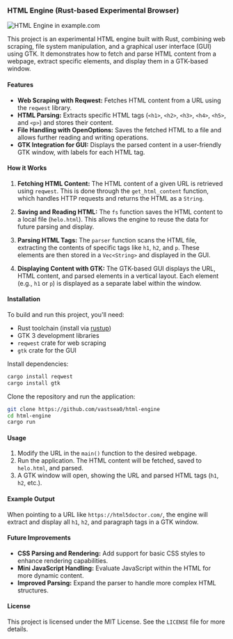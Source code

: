 ### HTML Engine (Rust-based Experimental Browser)

![HTML Engine in example.com ](https://github.com/user-attachments/assets/3fd7fdf2-d7f0-49e1-aa05-3f10676d420d)

This project is an experimental HTML engine built with Rust, combining web scraping, file system manipulation, and a graphical user interface (GUI) using GTK. It demonstrates how to fetch and parse HTML content from a webpage, extract specific elements, and display them in a GTK-based window.

#### Features
- **Web Scraping with Reqwest:** Fetches HTML content from a URL using the `reqwest` library.
- **HTML Parsing:** Extracts specific HTML tags (`<h1>`, `<h2>`, `<h3>`, `<h4>`, `<h5>`, and `<p>`) and stores their content.
- **File Handling with OpenOptions:** Saves the fetched HTML to a file and allows further reading and writing operations.
- **GTK Integration for GUI:** Displays the parsed content in a user-friendly GTK window, with labels for each HTML tag.
  
#### How it Works
1. **Fetching HTML Content:**
   The HTML content of a given URL is retrieved using `reqwest`. This is done through the `get_html_content` function, which handles HTTP requests and returns the HTML as a `String`.

2. **Saving and Reading HTML:**
   The `fs` function saves the HTML content to a local file (`helo.html`). This allows the engine to reuse the data for future parsing and display.

3. **Parsing HTML Tags:**
   The `parser` function scans the HTML file, extracting the contents of specific tags like `h1`, `h2`, and `p`. These elements are then stored in a `Vec<String>` and displayed in the GUI.

4. **Displaying Content with GTK:**
   The GTK-based GUI displays the URL, HTML content, and parsed elements in a vertical layout. Each element (e.g., `h1` or `p`) is displayed as a separate label within the window.

#### Installation
To build and run this project, you'll need:
- Rust toolchain (install via [rustup](https://rustup.rs/))
- GTK 3 development libraries
- `reqwest` crate for web scraping
- `gtk` crate for the GUI

Install dependencies:
```bash
cargo install reqwest
cargo install gtk
```

Clone the repository and run the application:
```bash
git clone https://github.com/vastsea0/html-engine
cd html-engine
cargo run
```

#### Usage
1. Modify the URL in the `main()` function to the desired webpage.
2. Run the application. The HTML content will be fetched, saved to `helo.html`, and parsed.
3. A GTK window will open, showing the URL and parsed HTML tags (`h1`, `h2`, etc.).

#### Example Output
When pointing to a URL like `https://html5doctor.com/`, the engine will extract and display all `h1`, `h2`, and paragraph tags in a GTK window.

#### Future Improvements
- **CSS Parsing and Rendering:** Add support for basic CSS styles to enhance rendering capabilities.
- **Mini JavaScript Handling:** Evaluate JavaScript within the HTML for more dynamic content.
- **Improved Parsing:** Expand the parser to handle more complex HTML structures.

#### License
This project is licensed under the MIT License. See the `LICENSE` file for more details.
